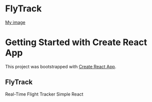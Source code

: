 # FlyTrack

[My image](https://github.com/lotusbleudesign/flytrack/imgages/airplane.svg)

# Getting Started with Create React App

This project was bootstrapped with [Create React App](https://github.com/facebook/create-react-app).

## FlyTrack

Real-Time Flight Tracker Simple React

